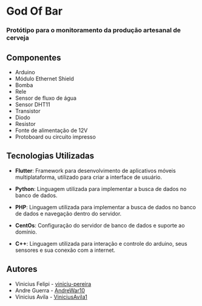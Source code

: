 # God Of Bar

### Protótipo para o monitoramento da produção artesanal de cerveja

## Componentes

- Arduino
- Módulo Ethernet Shield 
- Bomba
- Rele
- Sensor de fluxo de água
- Sensor DHT11
- Transistor
- Diodo
- Resistor
- Fonte de alimentação de 12V
- Protoboard ou circuito impresso

## Tecnologias Utilizadas

- **Flutter**: Framework para desenvolvimento de aplicativos móveis multiplataforma, utilizado para criar a interface de usuário.
  
- **Python**: Linguagem utilizada para implementar a busca de dados no banco de dados.

- **PHP**: Linguagem utilizada para implementar a busca de dados no banco de dados e navegação dentro do servidor.

- **CentOs**: Configuração do servidor de banco de dados e suporte ao domínio.

- **C++**: Linguagem utilizada para interação e controle do arduino, seus sensores e sua conexão com a internet. 

## Autores

- Vinicius Felipi - [viniciu-pereira](https://github.com/viniciu-pereira)
- Andre Guerra - [AndreWar10](https://github.com/AndreWar10)
- Vinicius Avila - [ViniciusAvila1](https://github.com/ViniciusAvila1)
